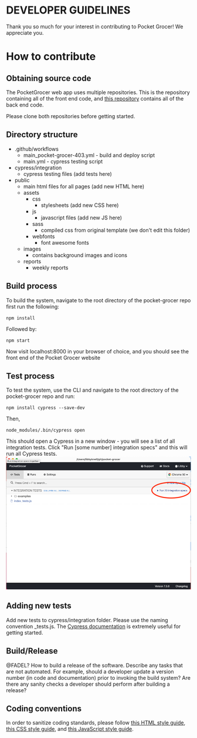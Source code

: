# DEVELOPER GUIDELINES
Thank you so much for your interest in contributing to Pocket Grocer! We appreciate you.

# How to contribute

## Obtaining source code
The PocketGrocer web app uses multiple repositories. This is the repository containing all of the front end code, and [this repository](https://github.com/shaurya2109/pg-backend) contains all of the back end code.

Please clone both repositories before getting started.

## Directory structure
* .github/workflows
    * main_pocket-grocer-403.yml - build and deploy script
    * main.yml - cypress testing script
* cypress/integration
    *  cypress testing files (add tests here)
* public
    * main html files for all pages (add new HTML here)
    * assets
        * css
            * stylesheets (add new CSS here)
        * js
            * javascript files (add new JS here)
        * sass
            * compiled css from original template (we don't edit this folder)
        * webfonts
            * font awesome fonts
    * images
        * contains background images and icons
    * reports
        * weekly reports

## Build process
To build the system, navigate to the root directory of the pocket-grocer repo first run the following:
```
npm install
```
Followed by:
```
npm start
```
Now visit localhost:8000 in your browser of choice, and you should see the front end of the Pocket Grocer website

## Test process
To test the system, use the CLI and navigate to the root directory of the pocket-grocer repo and run:
```
npm install cypress --save-dev
```
Then, 
```
node_modules/.bin/cypress open
```
This should open a Cypress in a new window - you will see a list of all integration tests. 
Click "Run [some number] integration specs" and this will run all Cypress tests.
![Cypress UI](public/images/cypress_screenshot.png)


## Adding new tests
Add new tests to cypress/integration folder. Please use the naming convention <name of html file>_tests.js. The [Cypress documentation](https://docs.cypress.io/guides/getting-started/writing-your-first-test#Step-1-Visit-a-page) is extremely useful for getting started.

## Build/Release
@FADEL?
How to build a release of the software. Describe any tasks that are not automated. For example, should a developer update a version number (in code and documentation) prior to invoking the build system? Are there any sanity checks a developer should perform after building a release?

## Coding conventions
In order to sanitize coding standards, please follow [this HTML style guide](https://courses.cs.washington.edu/courses/cse154/codequalityguide/html/), [this CSS style guide](https://courses.cs.washington.edu/courses/cse154/codequalityguide/css/), and [this JavaScript style guide](https://courses.cs.washington.edu/courses/cse154/codequalityguide/javascript/).





